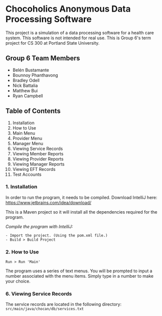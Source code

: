 # Chocoholics Anonymous Data Processing Software
This project is a simulation of a data processing software for a health care system.
This software is not intended for real use.
This is Group 6's term project for CS 300 at Portland State University.

## Group 6 Team Members
* Belén Bustamante
* Bounnoy Phanthavong
* Bradley Odell
* Nick Battalia
* Matthew Bui
* Ryan Campbell

## Table of Contents
1. Installation
2. How to Use
3. Main Menu
4. Provider Menu
5. Manager Menu
6. Viewing Service Records
7. Viewing Member Reports
8. Viewing Provider Reports
9. Viewing Manager Reports
10. Viewing EFT Records
11. Test Accounts

### 1. Installation
In order to run the program, it needs to be compiled. Download IntelliJ here: https://www.jetbrains.com/idea/download/

This is a Maven project so it will install all the dependencies required for the program.

_Compile the program with IntelliJ:_
```
- Import the project. (Using the pom.xml file.)
- Build > Build Project
```

### 2. How to Use
`Run > Run 'Main'`

The program uses a series of text menus. You will be prompted to input a number associated with the menu items. Simply type in a number to make your choice.








### 6. Viewing Service Records
The service records are located in the following directory: `src/main/java/chocan/db/services.txt`



